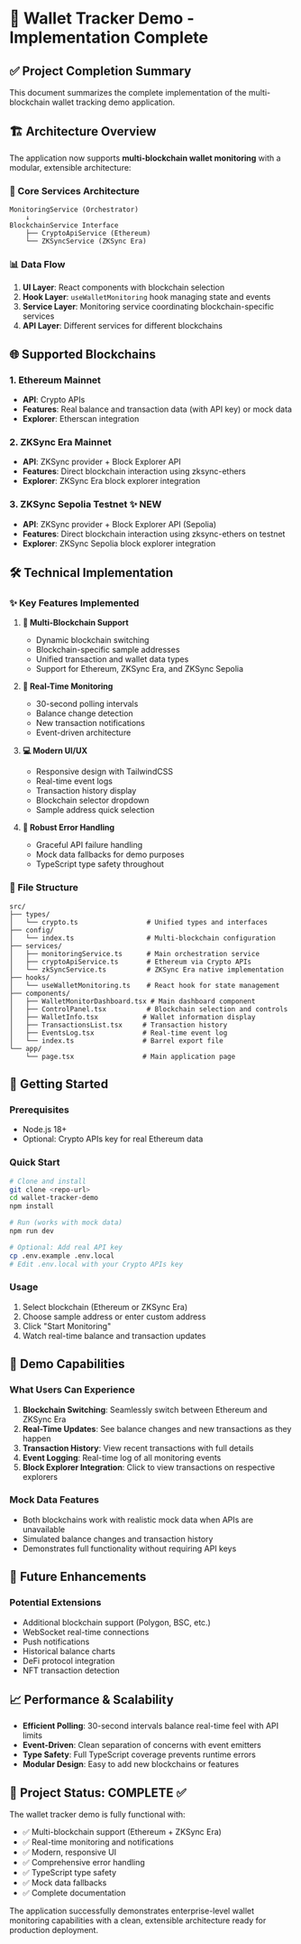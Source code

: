 # 🎉 Wallet Tracker Demo - Implementation Complete

## ✅ Project Completion Summary

This document summarizes the complete implementation of the multi-blockchain wallet tracking demo application.

## 🏗️ Architecture Overview

The application now supports **multi-blockchain wallet monitoring** with a modular, extensible architecture:

### 🔄 Core Services Architecture

```
MonitoringService (Orchestrator)
    ↓
BlockchainService Interface
    ├── CryptoApiService (Ethereum)
    └── ZKSyncService (ZKSync Era)
```

### 📊 Data Flow

1. **UI Layer**: React components with blockchain selection
2. **Hook Layer**: `useWalletMonitoring` hook managing state and events
3. **Service Layer**: Monitoring service coordinating blockchain-specific services
4. **API Layer**: Different services for different blockchains

## 🌐 Supported Blockchains

### 1. **Ethereum Mainnet**
- **API**: Crypto APIs
- **Features**: Real balance and transaction data (with API key) or mock data
- **Explorer**: Etherscan integration

### 2. **ZKSync Era Mainnet**
- **API**: ZKSync provider + Block Explorer API
- **Features**: Direct blockchain interaction using zksync-ethers
- **Explorer**: ZKSync Era block explorer integration

### 3. **ZKSync Sepolia Testnet** ✨ NEW
- **API**: ZKSync provider + Block Explorer API (Sepolia)
- **Features**: Direct blockchain interaction using zksync-ethers on testnet
- **Explorer**: ZKSync Sepolia block explorer integration

## 🛠️ Technical Implementation

### ✨ Key Features Implemented

1. **📱 Multi-Blockchain Support**
   - Dynamic blockchain switching
   - Blockchain-specific sample addresses
   - Unified transaction and wallet data types
   - Support for Ethereum, ZKSync Era, and ZKSync Sepolia

2. **🔄 Real-Time Monitoring**
   - 30-second polling intervals
   - Balance change detection
   - New transaction notifications
   - Event-driven architecture

3. **💻 Modern UI/UX**
   - Responsive design with TailwindCSS
   - Real-time event logs
   - Transaction history display
   - Blockchain selector dropdown
   - Sample address quick selection

4. **🔧 Robust Error Handling**
   - Graceful API failure handling
   - Mock data fallbacks for demo purposes
   - TypeScript type safety throughout

### 📁 File Structure

```
src/
├── types/
│   └── crypto.ts                 # Unified types and interfaces
├── config/
│   └── index.ts                  # Multi-blockchain configuration
├── services/
│   ├── monitoringService.ts      # Main orchestration service
│   ├── cryptoApiService.ts       # Ethereum via Crypto APIs
│   └── zkSyncService.ts          # ZKSync Era native implementation
├── hooks/
│   └── useWalletMonitoring.ts    # React hook for state management
├── components/
│   ├── WalletMonitorDashboard.tsx # Main dashboard component
│   ├── ControlPanel.tsx          # Blockchain selection and controls
│   ├── WalletInfo.tsx           # Wallet information display
│   ├── TransactionsList.tsx     # Transaction history
│   ├── EventsLog.tsx            # Real-time event log
│   └── index.ts                 # Barrel export file
└── app/
    └── page.tsx                 # Main application page
```

## 🚀 Getting Started

### Prerequisites
- Node.js 18+
- Optional: Crypto APIs key for real Ethereum data

### Quick Start
```bash
# Clone and install
git clone <repo-url>
cd wallet-tracker-demo
npm install

# Run (works with mock data)
npm run dev

# Optional: Add real API key
cp .env.example .env.local
# Edit .env.local with your Crypto APIs key
```

### Usage
1. Select blockchain (Ethereum or ZKSync Era)
2. Choose sample address or enter custom address
3. Click "Start Monitoring"
4. Watch real-time balance and transaction updates

## 🎯 Demo Capabilities

### What Users Can Experience

1. **Blockchain Switching**: Seamlessly switch between Ethereum and ZKSync Era
2. **Real-Time Updates**: See balance changes and new transactions as they happen
3. **Transaction History**: View recent transactions with full details
4. **Event Logging**: Real-time log of all monitoring events
5. **Block Explorer Integration**: Click to view transactions on respective explorers

### Mock Data Features

- Both blockchains work with realistic mock data when APIs are unavailable
- Simulated balance changes and transaction history
- Demonstrates full functionality without requiring API keys

## 🔮 Future Enhancements

### Potential Extensions
- Additional blockchain support (Polygon, BSC, etc.)
- WebSocket real-time connections
- Push notifications
- Historical balance charts
- DeFi protocol integration
- NFT transaction detection

## 📈 Performance & Scalability

- **Efficient Polling**: 30-second intervals balance real-time feel with API limits
- **Event-Driven**: Clean separation of concerns with event emitters
- **Type Safety**: Full TypeScript coverage prevents runtime errors
- **Modular Design**: Easy to add new blockchains or features

## 🎉 Project Status: COMPLETE ✅

The wallet tracker demo is fully functional with:
- ✅ Multi-blockchain support (Ethereum + ZKSync Era)
- ✅ Real-time monitoring and notifications
- ✅ Modern, responsive UI
- ✅ Comprehensive error handling
- ✅ TypeScript type safety
- ✅ Mock data fallbacks
- ✅ Complete documentation

The application successfully demonstrates enterprise-level wallet monitoring capabilities with a clean, extensible architecture ready for production deployment.
